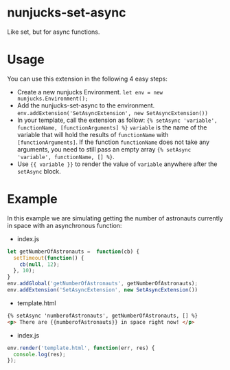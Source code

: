 # nunjucks-set-async

Like set, but for async functions.

# Usage
You can use this extension in the following 4 easy steps:

- Create a new nunjucks Environment.
`let env = new nunjucks.Environment();`
- Add the nunjucks-set-async to the environment.
`env.addExtension('SetAsyncExtension', new SetAsyncExtension())`
- In your template, call the extension as follow:
`{% setAsync 'variable', functionName, [functionArguments] %}`
`variable` is the name of the variable that will hold the results of `functionName` with `[functionArguments]`. If the function `functionName` does not take any arguments, you need to still pass an empty array `{% setAsync 'variable', functionName, [] %}`.
- Use `{{ variable }}` to render the value of  `variable` anywhere after the `setAsync` block.

# Example
In this example we are simulating getting the number of astronauts currently in space with an asynchronous function:

- index.js
``` js
let getNumberOfAstronauts =  function(cb) {
  setTimeout(function() {
    cb(null, 12);
  }, 10);
}
env.addGlobal('getNumberOfAstronauts', getNumberOfAstronauts);
env.addExtension('SetAsyncExtension', new SetAsyncExtension())
```

- template.html
``` html
{% setAsync 'numberofAstronauts', getNumberOfAstronauts, [] %}
<p> There are {{numberofAstronauts}} in space right now! </p>
```
- index.js
``` js
env.render('template.html', function(err, res) {
  console.log(res);
});
```
